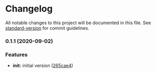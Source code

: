 # Changelog

All notable changes to this project will be documented in this file. See [standard-version](https://github.com/conventional-changelog/standard-version) for commit guidelines.

### 0.1.1 (2020-09-02)


### Features

* **init:** initial version ([265cae4](https://github.com/itplusx/nuxt-thumbor/commit/265cae419c39ab4874a09865b73fb82acca7a93d))
